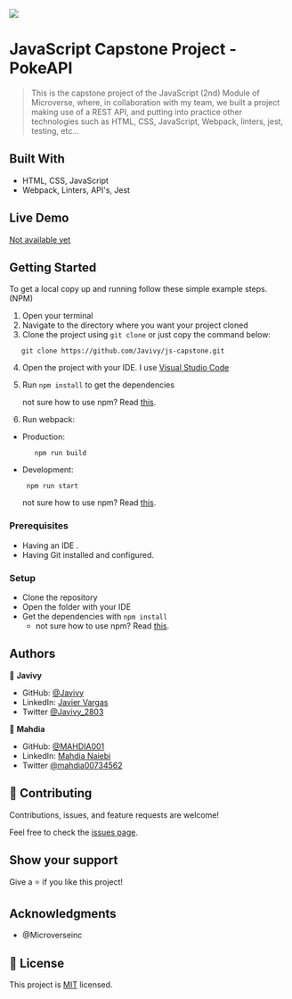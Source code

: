 ![](https://img.shields.io/badge/Microverse-blueviolet)

# JavaScript Capstone Project - PokeAPI

> This is the capstone project of the JavaScript (2nd) Module of Microverse, where, in collaboration with my team, we built a project making use of a REST API, and putting into practice other technologies such as HTML, CSS, JavaScript, Webpack, linters, jest, testing, etc... 


## Built With

- HTML, CSS, JavaScript
- Webpack, Linters, API's, Jest

## Live Demo

[Not available yet]()


## Getting Started
To get a local copy up and running follow these simple example steps. (NPM)
1. Open your terminal
2. Navigate to the directory where you want your project cloned
3. Clone the project using `git clone` or just copy the command below:
```  
   git clone https://github.com/Javivy/js-capstone.git
```   
4. Open the project with your IDE. I use [Visual Studio Code](https://code.visualstudio.com/download)
5. Run `npm install` to get the dependencies

   not sure how to use npm? Read [this](https://docs.npmjs.com/downloading-and-installing-node-js-and-npm).
6. Run webpack:
- Production:
   ``` 
      npm run build
   ```  
- Development:
  ```
   npm run start
  ```
  not sure how to use npm? Read [this](https://docs.npmjs.com/downloading-and-installing-node-js-and-npm).

### Prerequisites
- Having an IDE .
- Having Git installed and configured.

### Setup
- Clone the repository
- Open the folder with your IDE
- Get the dependencies with `npm install` 
  - not sure how to use npm? Read [this](https://docs.npmjs.com/downloading-and-installing-node-js-and-npm).

## Authors

👤 **Javivy**

- GitHub: [@Javivy](https://github.com/Javivy)
- LinkedIn: [Javier Vargas](https://www.linkedin.com/in/javier-alejandro-vargas-ortega)
- Twitter [@Javivy_2803](https://twitter.com/Javivy_2803)

👤 **Mahdia**

- GitHub: [@MAHDIA001](https://github.com/MAHDIA001)
- LinkedIn: [Mahdia Naiebi](https://www.linkedin.com/in/mahdia-naiebi-614b23216/)
- Twitter [@mahdia00734562](https://twitter.com/mahdia00734562/)

## 🤝 Contributing

Contributions, issues, and feature requests are welcome!

Feel free to check the [issues page](https://github.com/Javivy/js-capstone/issues).

## Show your support

Give a ⭐️ if you like this project!

## Acknowledgments

- @Microverseinc

## 📝 License

This project is [MIT](./MIT.md) licensed.

